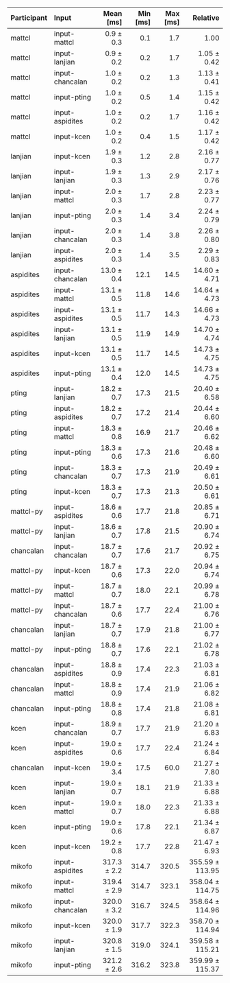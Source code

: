 | Participant | Input | Mean [ms] | Min [ms] | Max [ms] | Relative |
|:---|:---|---:|---:|---:|---:|
| mattcl | input-mattcl | 0.9 ± 0.3 | 0.1 | 1.7 | 1.00 |
| mattcl | input-lanjian | 0.9 ± 0.2 | 0.2 | 1.7 | 1.05 ± 0.42 |
| mattcl | input-chancalan | 1.0 ± 0.2 | 0.2 | 1.3 | 1.13 ± 0.41 |
| mattcl | input-pting | 1.0 ± 0.2 | 0.5 | 1.4 | 1.15 ± 0.42 |
| mattcl | input-aspidites | 1.0 ± 0.2 | 0.2 | 1.7 | 1.16 ± 0.42 |
| mattcl | input-kcen | 1.0 ± 0.2 | 0.4 | 1.5 | 1.17 ± 0.42 |
| lanjian | input-kcen | 1.9 ± 0.3 | 1.2 | 2.8 | 2.16 ± 0.77 |
| lanjian | input-lanjian | 1.9 ± 0.3 | 1.3 | 2.9 | 2.17 ± 0.76 |
| lanjian | input-mattcl | 2.0 ± 0.3 | 1.7 | 2.8 | 2.23 ± 0.77 |
| lanjian | input-pting | 2.0 ± 0.3 | 1.4 | 3.4 | 2.24 ± 0.79 |
| lanjian | input-chancalan | 2.0 ± 0.3 | 1.4 | 3.8 | 2.26 ± 0.80 |
| lanjian | input-aspidites | 2.0 ± 0.3 | 1.4 | 3.5 | 2.29 ± 0.83 |
| aspidites | input-chancalan | 13.0 ± 0.4 | 12.1 | 14.5 | 14.60 ± 4.71 |
| aspidites | input-mattcl | 13.1 ± 0.5 | 11.8 | 14.6 | 14.64 ± 4.73 |
| aspidites | input-aspidites | 13.1 ± 0.5 | 11.7 | 14.3 | 14.66 ± 4.73 |
| aspidites | input-lanjian | 13.1 ± 0.5 | 11.9 | 14.9 | 14.70 ± 4.74 |
| aspidites | input-kcen | 13.1 ± 0.5 | 11.7 | 14.5 | 14.73 ± 4.75 |
| aspidites | input-pting | 13.1 ± 0.4 | 12.0 | 14.5 | 14.73 ± 4.75 |
| pting | input-lanjian | 18.2 ± 0.7 | 17.3 | 21.5 | 20.40 ± 6.58 |
| pting | input-aspidites | 18.2 ± 0.7 | 17.2 | 21.4 | 20.44 ± 6.60 |
| pting | input-mattcl | 18.3 ± 0.8 | 16.9 | 21.7 | 20.46 ± 6.62 |
| pting | input-pting | 18.3 ± 0.6 | 17.3 | 21.6 | 20.48 ± 6.60 |
| pting | input-chancalan | 18.3 ± 0.7 | 17.3 | 21.9 | 20.49 ± 6.61 |
| pting | input-kcen | 18.3 ± 0.7 | 17.3 | 21.3 | 20.50 ± 6.61 |
| mattcl-py | input-aspidites | 18.6 ± 0.6 | 17.7 | 21.8 | 20.85 ± 6.71 |
| mattcl-py | input-lanjian | 18.6 ± 0.7 | 17.8 | 21.5 | 20.90 ± 6.74 |
| chancalan | input-chancalan | 18.7 ± 0.7 | 17.6 | 21.7 | 20.92 ± 6.75 |
| mattcl-py | input-kcen | 18.7 ± 0.6 | 17.3 | 22.0 | 20.94 ± 6.74 |
| mattcl-py | input-mattcl | 18.7 ± 0.7 | 18.0 | 22.1 | 20.99 ± 6.78 |
| mattcl-py | input-chancalan | 18.7 ± 0.6 | 17.7 | 22.4 | 21.00 ± 6.76 |
| chancalan | input-lanjian | 18.7 ± 0.7 | 17.9 | 21.8 | 21.00 ± 6.77 |
| mattcl-py | input-pting | 18.8 ± 0.7 | 17.6 | 22.1 | 21.02 ± 6.78 |
| chancalan | input-aspidites | 18.8 ± 0.9 | 17.4 | 22.3 | 21.03 ± 6.81 |
| chancalan | input-mattcl | 18.8 ± 0.9 | 17.4 | 21.9 | 21.06 ± 6.82 |
| chancalan | input-pting | 18.8 ± 0.8 | 17.4 | 21.8 | 21.08 ± 6.81 |
| kcen | input-chancalan | 18.9 ± 0.7 | 17.7 | 21.9 | 21.20 ± 6.83 |
| kcen | input-aspidites | 19.0 ± 0.6 | 17.7 | 22.4 | 21.24 ± 6.84 |
| chancalan | input-kcen | 19.0 ± 3.4 | 17.5 | 60.0 | 21.27 ± 7.80 |
| kcen | input-lanjian | 19.0 ± 0.7 | 18.1 | 21.9 | 21.33 ± 6.88 |
| kcen | input-mattcl | 19.0 ± 0.7 | 18.0 | 22.3 | 21.33 ± 6.88 |
| kcen | input-pting | 19.0 ± 0.6 | 17.8 | 22.1 | 21.34 ± 6.87 |
| kcen | input-kcen | 19.2 ± 0.8 | 17.7 | 22.8 | 21.47 ± 6.93 |
| mikofo | input-aspidites | 317.3 ± 2.2 | 314.7 | 320.5 | 355.59 ± 113.95 |
| mikofo | input-mattcl | 319.4 ± 2.9 | 314.7 | 323.1 | 358.04 ± 114.75 |
| mikofo | input-chancalan | 320.0 ± 3.2 | 316.7 | 324.5 | 358.64 ± 114.96 |
| mikofo | input-kcen | 320.0 ± 1.9 | 317.7 | 322.3 | 358.70 ± 114.94 |
| mikofo | input-lanjian | 320.8 ± 1.5 | 319.0 | 324.1 | 359.58 ± 115.21 |
| mikofo | input-pting | 321.2 ± 2.6 | 316.2 | 323.8 | 359.99 ± 115.37 |
